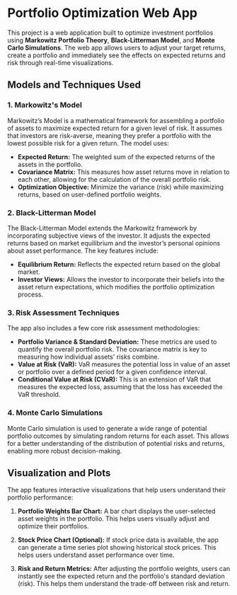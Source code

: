 # Portfolio Optimization Web App

This project is a web application built to optimize investment portfolios using **Markowitz Portfolio Theory**, **Black-Litterman Model**, and **Monte Carlo Simulations**. The web app allows users to adjust your target returns, create a portfolio and immediately see the effects on expected returns and risk through real-time visualizations.

## Models and Techniques Used

### 1. **Markowitz's Model**

Markowitz’s Model is a mathematical framework for assembling a portfolio of assets to maximize expected return for a given level of risk. It assumes that investors are risk-averse, meaning they prefer a portfolio with the lowest possible risk for a given return. The model uses:

- **Expected Return:** The weighted sum of the expected returns of the assets in the portfolio.
- **Covariance Matrix:** This measures how asset returns move in relation to each other, allowing for the calculation of the overall portfolio risk.
- **Optimization Objective:** Minimize the variance (risk) while maximizing returns, based on user-defined portfolio weights.

### 2. **Black-Litterman Model**

The Black-Litterman Model extends the Markowitz framework by incorporating subjective views of the investor. It adjusts the expected returns based on market equilibrium and the investor’s personal opinions about asset performance. The key features include:

- **Equilibrium Return:** Reflects the expected return based on the global market.
- **Investor Views:** Allows the investor to incorporate their beliefs into the asset return expectations, which modifies the portfolio optimization process.

### 3. **Risk Assessment Techniques**

The app also includes a few core risk assessment methodologies:

- **Portfolio Variance & Standard Deviation:** These metrics are used to quantify the overall portfolio risk. The covariance matrix is key to measuring how individual assets' risks combine.
- **Value at Risk (VaR):** VaR measures the potential loss in value of an asset or portfolio over a defined period for a given confidence interval.
- **Conditional Value at Risk (CVaR):** This is an extension of VaR that measures the expected loss, assuming that the loss has exceeded the VaR threshold.

### 4. **Monte Carlo Simulations**

Monte Carlo simulation is used to generate a wide range of potential portfolio outcomes by simulating random returns for each asset. This allows for a better understanding of the distribution of potential risks and returns, enabling more robust decision-making.

## Visualization and Plots

The app features interactive visualizations that help users understand their portfolio performance:

1. **Portfolio Weights Bar Chart:**
   A bar chart displays the user-selected asset weights in the portfolio. This helps users visually adjust and optimize their portfolios.

2. **Stock Price Chart (Optional):**
   If stock price data is available, the app can generate a time series plot showing historical stock prices. This helps users understand asset performance over time.

3. **Risk and Return Metrics:**
   After adjusting the portfolio weights, users can instantly see the expected return and the portfolio's standard deviation (risk). This helps them understand the trade-off between risk and return.
